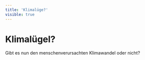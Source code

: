 ```yaml
---
title: 'Klimalüge?'
visible: true
---
```


# Klimalügel?

Gibt es nun den menschenverursachten Klimawandel oder nicht?